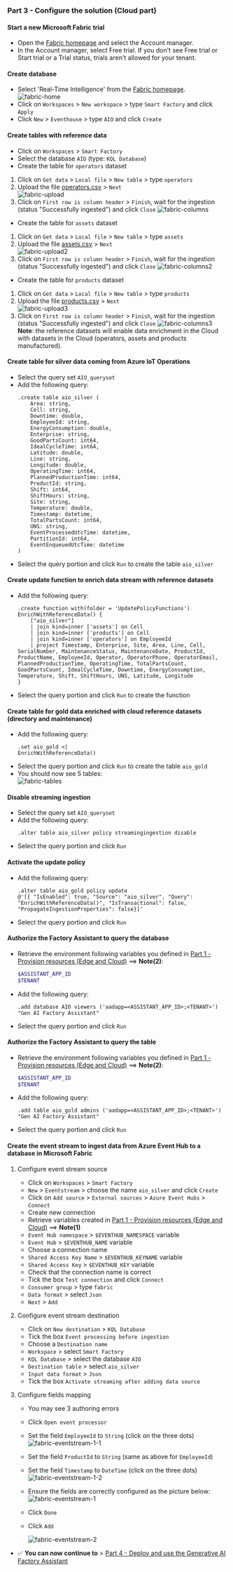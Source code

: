 ### Part 3 - Configure the solution (Cloud part)

#### Start a new Microsoft Fabric trial

- Open the [Fabric homepage](https://app.fabric.microsoft.com/home) and select the Account manager.
- In the Account manager, select Free trial. If you don't see Free trial or Start trial or a Trial status, trials aren't allowed for your tenant.

#### Create database
- Select 'Real-Time Intelligence' from the [Fabric homepage](https://app.powerbi.com/home?experience=kusto).  
![fabric-home](./artifacts/media/fabric-home.png "fabric-home")
- Click on `Workspaces` > `New workspace` > type `Smart Factory` and click `Apply`
- Click `New` > `Eventhouse` > type `AIO` and click `Create`

#### Create tables with reference data
- Click on `Workspaces` > `Smart Factory`
- Select the database `AIO` (type: `KQL Database`)
- Create the table for `operators` dataset
1. Click on `Get data` > `Local file` > `New table` > type `operators`
2. Upload the file [operators.csv](./artifacts/templates/fabric/reference-datasets/operators.csv) > `Next`  
![fabric-upload](./artifacts/media/fabric_operators-1.png "fabric-upload")
3. Click on `First row is column header` > `Finish`, wait for the ingestion (status "Successfully ingested") and click `Close`
![fabric-columns](./artifacts/media/fabric_operators-2.png "fabric-columns")
- Create the table for `assets` dataset
1. Click on `Get data` > `Local file` > `New table` > type `assets`
2. Upload the file [assets.csv](./artifacts/templates/fabric/reference-datasets/assets.csv) > `Next`  
![fabric-upload2](./artifacts/media/fabric_assets-1.png "fabric-upload2")
3. Click on `First row is column header` > `Finish`, wait for the ingestion (status "Successfully ingested") and click `Close`
![fabric-columns2](./artifacts/media/fabric_assets-2.png "fabric-columns2")
- Create the table for `products` dataset
1. Click on `Get data` > `Local file` > `New table` > type `products`
2. Upload the file [products.csv](./artifacts/templates/fabric/reference-datasets/products.csv) > `Next`  
![fabric-upload3](./artifacts/media/fabric_products-1.png "fabric-upload3")
3. Click on `First row is column header` > `Finish`, wait for the ingestion (status "Successfully ingested") and click `Close`
![fabric-columns3](./artifacts/media/fabric_products-2.png "fabric-columns3")
**Note**: the reference datasets will enable data enrichment in the Cloud with datasets in the Cloud (operators, assets and products manufactured).  

#### Create table for silver data coming from Azure IoT Operations
- Select the query set `AIO_queryset`
- Add the following query:
    ```
    .create table aio_silver (
        Area: string,
        Cell: string,
        Downtime: double,
        EmployeeId: string,
        EnergyConsumption: double,
        Enterprise: string,
        GoodPartsCount: int64,
        IdealCycleTime: int64,
        Latitude: double,
        Line: string,
        Longitude: double,
        OperatingTime: int64,
        PlannedProductionTime: int64,
        ProductId: string,
        Shift: int64,
        ShiftHours: string,
        Site: string,
        Temperature: double,
        Timestamp: datetime,
        TotalPartsCount: int64,
        UNS: string,
        EventProcessedUtcTime: datetime,
        PartitionId: int64,
        EventEnqueuedUtcTime: datetime
    )
    ```
- Select the query portion and click `Run` to create the table `aio_silver`

#### Create update function to enrich data stream with reference datasets
- Add the following query:
    ```
    .create function with(folder = 'UpdatePolicyFunctions') EnrichWithReferenceData() {
        ["aio_silver"]
        | join kind=inner ['assets'] on Cell
        | join kind=inner ['products'] on Cell
        | join kind=inner ['operators'] on EmployeeId
        | project Timestamp, Enterprise, Site, Area, Line, Cell, SerialNumber, MaintenanceStatus, MaintenanceDate, ProductId, ProductName, EmployeeId, Operator, OperatorPhone, OperatorEmail, PlannedProductionTime, OperatingTime, TotalPartsCount, GoodPartsCount, IdealCycleTime, Downtime, EnergyConsumption, Temperature, Shift, ShiftHours, UNS, Latitude, Longitude
    }
    ```
- Select the query portion and click `Run` to create the function

#### Create table for gold data enriched with cloud reference datasets (directory and maintenance)
- Add the following query:
    ```
    .set aio_gold <| 
    EnrichWithReferenceData()
    ```
- Select the query portion and click `Run` to create the table `aio_gold`
- You should now see 5 tables:  
![fabric-tables](./artifacts/media/fabric-tables.png "fabric-tables")

#### Disable streaming ingestion
- Select the query set `AIO_queryset`
- Add the following query:
    ```
    .alter table aio_silver policy streamingingestion disable
    ```
- Select the query portion and click `Run`

#### Activate the update policy
- Add the following query:
    ```
    .alter table aio_gold policy update 
    @'[{ "IsEnabled": true, "Source": "aio_silver", "Query": "EnrichWithReferenceData()", "IsTransactional": false, "PropagateIngestionProperties": false}]'
    ```
- Select the query portion and click `Run`

#### Authorize the Factory Assistant to query the database
   - Retrieve the environment following variables you defined in [Part 1 - Provision resources (Edge and Cloud)](./INSTALL-1.md) ==> **Note(2)**:
     ```bash
     $ASSISTANT_APP_ID
     $TENANT
     ```
- Add the following query:
    ```
    .add database AIO viewers ('aadapp=<ASSISTANT_APP_ID>;<TENANT>') "Gen AI Factory Assistant"
    ```
- Select the query portion and click `Run`

#### Authorize the Factory Assistant to query the table
   - Retrieve the environment following variables you defined in [Part 1 - Provision resources (Edge and Cloud)](./INSTALL-1.md) ==> **Note(2)**:
     ```bash
     $ASSISTANT_APP_ID
     $TENANT
     ```
- Add the following query:
    ```
    .add table aio_gold admins ('aadapp=<ASSISTANT_APP_ID>;<TENANT>') "Gen AI Factory Assistant"
    ```
- Select the query portion and click `Run`

#### Create the event stream to ingest data from Azure Event Hub to a database in Microsoft Fabric
1. Configure event stream source
    - Click on `Workspaces` > `Smart Factory`
    - `New` > `Eventstream` > choose the name `aio_silver` and click `Create`
    - Click on `Add source` > `External sources` > `Azure Event Hubs` > `Connect`
    - Create new connection
    - Retrieve variables created in [Part 1 - Provision resources (Edge and Cloud)](./INSTALL-1.md) ==> **Note(1)**
    - `Event Hub namespace` > `$EVENTHUB_NAMESPACE` variable
    - `Event Hub` > `$EVENTHUB_NAME` variable
    - Choose a connection name
    - `Shared Access Key Name` > `$EVENTHUB_KEYNAME` variable
    - `Shared Access Key` > `$EVENTHUB_KEY` variable
    - Check that the connection name is correct
    - Tick the box `Test connection` and click `Connect`
    - `Consumer group` > type `fabric`
    - `Data format` > select `Json`
    - `Next` > `Add`

2. Configure event stream destination
    - Click on `New destination` > `KQL Database`
    - Tick the box `Event processing before ingestion`
    - Choose a `Destination name`
    - `Workspace` > select `Smart Factory`
    - `KQL Database` > select the database `AIO`
    - `Destination table` > select `aio_silver`
    - `Input data format` > `Json`
    - Tick the box `Activate streaming after adding data source`

3. Configure fields mapping
    - You may see 3 authoring errors
    - Click `Open event processor`
    - Set the field `EmployeeId` to `String` (click on the three dots)  
     ![fabric-eventstream-1-1](./artifacts/media/fabric_eventstream-1-1.png "fabric-eventstream-1-1")  
    - Set the field `ProductId` to `String` (same as above for `EmployeeId`)   
    - Set the field `Timestamp` to `DateTime` (click on the three dots)  
     ![fabric-eventstream-1-2](./artifacts/media/fabric_eventstream-1-2.png "fabric-eventstream-1-2")  
    - Ensure the fields are correctly configured as the picture below:  
     ![fabric-eventstream-1](./artifacts/media/fabric_eventstream-1.png "fabric-eventstream-1")
    - Click `Done`
    - Click `Add`    

        ![fabric-eventstream-2](./artifacts/media/fabric_eventstream-2.png "fabric-eventstream-2")

- ✅ **You can now continue to** > [Part 4 - Deploy and use the Generative AI Factory Assistant](./INSTALL-4.md)